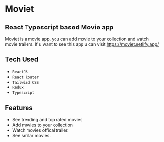 # Moviet
## React Typescript based Movie app
Moviet is a movie app, you can add movie to your collection and watch movie trailers.
If u want to see this app u can visit https://moviet.netlify.app/

## Tech Used

- `ReactJS`
- `React Router`
- `Tailwind CSS`
- `Redux`
- `Typescript`

## Features

- See trending and top rated movies
- Add movies to your collection
- Watch movies offical trailer.
- See smilar movies.